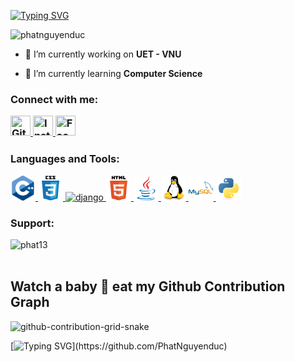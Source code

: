 [![Typing SVG](https://readme-typing-svg.herokuapp.com/?font=Righteous&color=4cffc3&size=60&center=true&vCenter=true&width=1000&height=100&lines=Hello+%F0%9F%91%8B+My+name+is+Phat.;Nice+to+meet+you)](https://github.com/PhatNguyenduc)

<p align="left"> <img src="https://komarev.com/ghpvc/?username=phatnguyenduc&label=Profile%20views&color=0e75b6&style=flat" alt="phatnguyenduc" /> </p>

- 🔭 I’m currently working on **UET - VNU**

- 🌱 I’m currently learning **Computer Science**

<h3 align="left">Connect with me: <p align="left"> </a> 
<a href="https://www.github.com/PhatNguyenduc" target="_blank" rel="noreferrer"><img src="https://raw.githubusercontent.com/danielcranney/readme-generator/main/public/icons/socials/github-dark.svg" width="32" height="32" title="GitHub"/> </a> 
<a href="https://www.instagram.com/phat_1_2_3_/" target="_blank" rel="noreferrer"><img src="https://raw.githubusercontent.com/danielcranney/readme-generator/main/public/icons/socials/instagram.svg" width="32" height="32" title="Instagram"/> </a> 
<a href="https://www.facebook.com/Fat.Cat13S" target="_blank" rel="noreferrer"> <img src="https://raw.githubusercontent.com/danielcranney/readme-generator/main/public/icons/socials/facebook.svg" width="32" height="32" title="Facebook"/> </a> 
</p> </h3>
<p align="left">
</p>

<h3 align="left">Languages and Tools:</h3>
<p align="left"> <a href="https://www.w3schools.com/cpp/" target="_blank" rel="noreferrer"> <img src="https://raw.githubusercontent.com/devicons/devicon/master/icons/cplusplus/cplusplus-original.svg" alt="cplusplus" width="40" height="40"/> </a> <a href="https://www.w3schools.com/css/" target="_blank" rel="noreferrer"> <img src="https://raw.githubusercontent.com/devicons/devicon/master/icons/css3/css3-original-wordmark.svg" alt="css3" width="40" height="40"/> </a> <a href="https://www.djangoproject.com/" target="_blank" rel="noreferrer"> <img src="https://cdn.worldvectorlogo.com/logos/django.svg" alt="django" width="40" height="40"/> </a> <a href="https://www.w3.org/html/" target="_blank" rel="noreferrer"> <img src="https://raw.githubusercontent.com/devicons/devicon/master/icons/html5/html5-original-wordmark.svg" alt="html5" width="40" height="40"/> </a> <a href="https://www.java.com" target="_blank" rel="noreferrer"> <img src="https://raw.githubusercontent.com/devicons/devicon/master/icons/java/java-original.svg" alt="java" width="40" height="40"/> </a> <a href="https://www.linux.org/" target="_blank" rel="noreferrer"> <img src="https://raw.githubusercontent.com/devicons/devicon/master/icons/linux/linux-original.svg" alt="linux" width="40" height="40"/> </a> <a href="https://www.mysql.com/" target="_blank" rel="noreferrer"> <img src="https://raw.githubusercontent.com/devicons/devicon/master/icons/mysql/mysql-original-wordmark.svg" alt="mysql" width="40" height="40"/> </a> <a href="https://www.python.org" target="_blank" rel="noreferrer"> <img src="https://raw.githubusercontent.com/devicons/devicon/master/icons/python/python-original.svg" alt="python" width="40" height="40"/> </a> </p>

<h3 align="left">Support:</h3>
<p><a href="https://www.buymeacoffee.com/phat13"> <img align="left" src="https://cdn.buymeacoffee.com/buttons/v2/default-yellow.png" height="50" width="210" alt="phat13" /></a></p><br><br>



## Watch a baby 🐍 eat my Github Contribution Graph
![github-contribution-grid-snake](https://user-images.githubusercontent.com/109308073/204124026-2b60bb96-2bbf-4603-81ac-a70ec77749f1.svg)

[![Typing SVG](https://readme-typing-svg.herokuapp.com/?font=Righteous&color=c154c1&size=60&center=true&vCenter=true&width=900&height=100&lines=Thanks+For+Visiting+My+Profile!!.;Visit+Again!...)](https://github.com/PhatNguyenduc)
